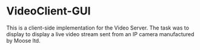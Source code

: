 # VideoClient-GUI
This is a client-side implementation for the Video Server. The task was to display to display a live video stream sent from an IP camera manufactured by Moose ltd.
